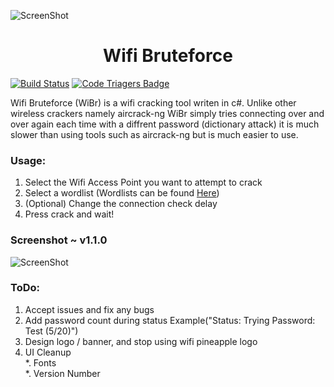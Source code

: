 ![ScreenShot](http://3.bp.blogspot.com/-EbYTNTYmmrE/U9YMeyrX1PI/AAAAAAAAclo/lVFBlo7Bn1I/s1600/Pineapple-WiFi-hacking.jpg)  
<h1 align="center">Wifi Bruteforce</h1>  
  
[![Build Status](https://travis-ci.org/Tlgyt/WiBr.svg?branch=master)](https://travis-ci.org/Tlgyt/WiBr)   [![Code Triagers Badge](https://www.codetriage.com/tlgyt/wibr/badges/users.svg)](https://www.codetriage.com/tlgyt/wibr)  
  
Wifi Bruteforce (WiBr) is a wifi cracking tool writen in c#. Unlike other wireless crackers namely aircrack-ng WiBr simply tries   connecting over and over again each time with a diffrent password (dictionary attack) it is much slower than using tools such as aircrack-ng but is much easier to use.  
### Usage:
1. Select the Wifi Access Point you want to attempt to crack  
2. Select a wordlist (Wordlists can be found [Here](https://github.com/danielmiessler/SecLists/tree/master/Passwords))  
3. (Optional) Change the connection check delay  
4. Press crack and wait!  

### Screenshot ~ v1.1.0
![ScreenShot](http://i.imgur.com/VXLLJrs.png)

### ToDo:
1. Accept issues and fix any bugs    
2. Add password count during status Example("Status: Trying Password: Test (5/20)")  
3. Design logo / banner, and stop using wifi pineapple logo
4. UI Cleanup  
  *. Fonts  
  *. Version Number

